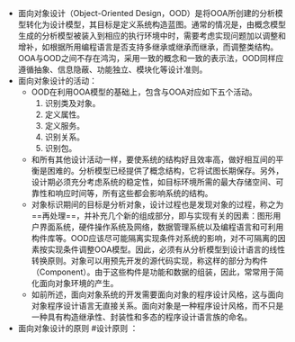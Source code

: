 - 面向对象设计（Object-Oriented Design，OOD）是将OOA所创建的分析模型转化为设计模型，其目标是定义系统构造蓝图。通常的情况是，由概念模型生成的分析模型被装入到相应的执行环境中时，需要考虑实现问题加以调整和增补，如根据所用编程语言是否支持多继承或继承而继承，而调整类结构。OOA与OOD之间不存在鸿沟，采用一致的概念和一致的表示法，OOD同样应遵循抽象、信息隐蔽、功能独立、模块化等设计准则。
- 面向对象设计的活动：
	- OOD在利用OOA模型的基础上，包含与OOA对应如下五个活动。
	  1. 识别类及对象。
	  2. 定义属性。
	  3. 定义服务。
	  4. 识别关系。
	  5. 识别包。
	- 和所有其他设计活动一样，要使系统的结构好且效率高，做好相互间的平衡是困难的。分析模型已经提供了概念结构，它将试图长期保存。另外，设计期必须充分考虑系统的稳定性，如目标环境所需的最大存储空间、可靠性和响应时间等，所有这些都会影响系统的结构。
	- 对象标识期间的目标是分析对象，设计过程也是发现对象的过程，称之为==再处理==，并补充几个新的组成部分，即与实现有关的因素：图形用户界面系统，硬件操作系统及网络，数据管理系统以及编程语言和可利用构件库等。OOD应该尽可能隔离实现条件对系统的影响，对不可隔离的因素按实现条件调整OOA模型。因此，必须有从分析模型到设计语言的线性转换原则。对象可以用预先开发的源代码实现，称这样的部分为构件（Component）。由于这些构件是功能和数据的组装，因此，常常用于简化面向对象环境的产生。
	- 如前所述，面向对象系统的开发需要面向对象的程序设计风格，这与面向对象程序设计语言无直接关系。面向对象是一种程序设计风格，而不只是一种具有构造继承性、封装性和多态的程序设计语言族的命名。
- 面向对象设计的原则 #设计原则 ：